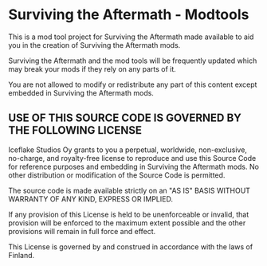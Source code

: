 # Surviving the Aftermath - Modtools

This is a mod tool project for Surviving the Aftermath made available to aid you in the creation of Surviving the Aftermath mods.

Surviving the Aftermath and the mod tools will be frequently updated which may break your mods if they rely on any parts of it.

You are not allowed to modify or redistribute any part of this content except embedded in Surviving the Aftermath mods.




USE OF THIS SOURCE CODE IS GOVERNED BY THE FOLLOWING LICENSE
------------

Iceflake Studios Oy grants to you a perpetual, worldwide, non-exclusive, no-charge, and royalty-free license to reproduce and use this Source Code for reference purposes and embedding in Surviving the Aftermath mods. No other distribution or modification of the Source Code is permitted.

The source code is made available strictly on an "AS IS" BASIS WITHOUT WARRANTY OF ANY KIND, EXPRESS OR IMPLIED.

If any provision of this License is held to be unenforceable or invalid, that provision will be enforced to the maximum extent possible and the other provisions will remain in full force and effect.

This License is governed by and construed in accordance with the laws of Finland.